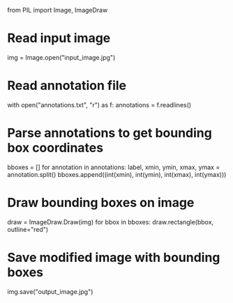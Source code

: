 
from PIL import Image, ImageDraw

# Read input image
img = Image.open("input_image.jpg")

# Read annotation file
with open("annotations.txt", "r") as f:
    annotations = f.readlines()

# Parse annotations to get bounding box coordinates
bboxes = []
for annotation in annotations:
    label, xmin, ymin, xmax, ymax = annotation.split()
    bboxes.append((int(xmin), int(ymin), int(xmax), int(ymax)))

# Draw bounding boxes on image
draw = ImageDraw.Draw(img)
for bbox in bboxes:
    draw.rectangle(bbox, outline="red")

# Save modified image with bounding boxes
img.save("output_image.jpg")
